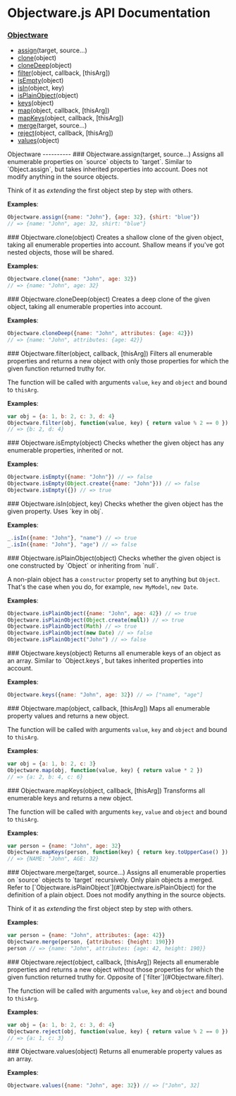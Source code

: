 Objectware.js API Documentation
===============================
### [Objectware](#Objectware)
- [assign](#Objectware.assign)(target, source...)
- [clone](#Objectware.clone)(object)
- [cloneDeep](#Objectware.cloneDeep)(object)
- [filter](#Objectware.filter)(object, callback, [thisArg])
- [isEmpty](#Objectware.isEmpty)(object)
- [isIn](#Objectware.isIn)(object, key)
- [isPlainObject](#Objectware.isPlainObject)(object)
- [keys](#Objectware.keys)(object)
- [map](#Objectware.map)(object, callback, [thisArg])
- [mapKeys](#Objectware.mapKeys)(object, callback, [thisArg])
- [merge](#Objectware.merge)(target, source...)
- [reject](#Objectware.reject)(object, callback, [thisArg])
- [values](#Objectware.values)(object)


<a name="Objectware" />
Objectware
----------


<a name="Objectware.assign" />
### Objectware.assign(target, source...)
Assigns all enumerable properties on `source` objects to `target`.  
Similar to `Object.assign`, but takes inherited properties into account.
Does not modify anything in the source objects.

Think of it as _extending_ the first object step by step with others.

**Examples**:
```javascript
Objectware.assign({name: "John"}, {age: 32}, {shirt: "blue"})
// => {name: "John", age: 32, shirt: "blue"}
```

<a name="Objectware.clone" />
### Objectware.clone(object)
Creates a shallow clone of the given object, taking all enumerable
properties into account.  
Shallow means if you've got nested objects, those will be shared.

**Examples**:
```javascript
Objectware.clone({name: "John", age: 32})
// => {name: "John", age: 32}
```

<a name="Objectware.cloneDeep" />
### Objectware.cloneDeep(object)
Creates a deep clone of the given object, taking all enumerable properties
into account.

**Examples**:
```javascript
Objectware.cloneDeep({name: "John", attributes: {age: 42}})
// => {name: "John", attributes: {age: 42}}
```

<a name="Objectware.filter" />
### Objectware.filter(object, callback, [thisArg])
Filters all enumerable properties and returns a new object with only those
properties for which the given function returned truthy for.

The function will be called with arguments `value`, `key` and `object` and
bound to `thisArg`.

**Examples**:
```javascript
var obj = {a: 1, b: 2, c: 3, d: 4}
Objectware.filter(obj, function(value, key) { return value % 2 == 0 })
// => {b: 2, d: 4}
```

<a name="Objectware.isEmpty" />
### Objectware.isEmpty(object)
Checks whether the given object has any enumerable properties, inherited
or not.

**Examples**:
```javascript
Objectware.isEmpty({name: "John"}) // => false
Objectware.isEmpty(Object.create({name: "John"})) // => false
Objectware.isEmpty({}) // => true
```

<a name="Objectware.isIn" />
### Objectware.isIn(object, key)
Checks whether the given object has the given property. Uses `key in obj`.

**Examples**:
```javascript
_.isIn({name: "John"}, "name") // => true
_.isIn({name: "John"}, "age") // => false
```

<a name="Objectware.isPlainObject" />
### Objectware.isPlainObject(object)
Checks whether the given object is one constructed by `Object` or inheriting
from `null`.

A non-plain object has a `constructor` property set to anything but `Object`.
That's the case when you do, for example, `new MyModel`, `new Date`.

**Examples**:
```javascript
Objectware.isPlainObject({name: "John", age: 42}) // => true
Objectware.isPlainObject(Object.create(null)) // => true
Objectware.isPlainObject(Math) // => true
Objectware.isPlainObject(new Date) // => false
Objectware.isPlainObject("John") // => false
```

<a name="Objectware.keys" />
### Objectware.keys(object)
Returns all enumerable keys of an object as an array.
Similar to `Object.keys`, but takes inherited properties into account.

**Examples**:
```javascript
Objectware.keys({name: "John", age: 32}) // => ["name", "age"]
```

<a name="Objectware.map" />
### Objectware.map(object, callback, [thisArg])
Maps all enumerable property values and returns a new object.

The function will be called with arguments `value`, `key` and `object` and
bound to `thisArg`.

**Examples**:
```javascript
var obj = {a: 1, b: 2, c: 3}
Objectware.map(obj, function(value, key) { return value * 2 })
// => {a: 2, b: 4, c: 6}
```

<a name="Objectware.mapKeys" />
### Objectware.mapKeys(object, callback, [thisArg])
Transforms all enumerable keys and returns a new object.

The function will be called with arguments `key`, `value` and `object` and
bound to `thisArg`.

**Examples**:
```javascript
var person = {name: "John", age: 32}
Objectware.mapKeys(person, function(key) { return key.toUpperCase() })
// => {NAME: "John", AGE: 32}
```

<a name="Objectware.merge" />
### Objectware.merge(target, source...)
Assigns all enumerable properties on `source` objects to `target`
recursively.  
Only plain objects a merged. Refer to
[`Objectware.isPlainObject`](#Objectware.isPlainObject) for the definition of
a plain object. Does not modify anything in the source objects.

Think of it as _extending_ the first object step by step with others.

**Examples**:
```javascript
var person = {name: "John", attributes: {age: 42}}
Objectware.merge(person, {attributes: {height: 190}})
person // => {name: "John", attributes: {age: 42, height: 190}}
```

<a name="Objectware.reject" />
### Objectware.reject(object, callback, [thisArg])
Rejects all enumerable properties and returns a new object without those
properties for which the given function returned truthy for.  
Opposite of [`filter`](#Objectware.filter).

The function will be called with arguments `value`, `key` and `object` and
bound to `thisArg`.

**Examples**:
```javascript
var obj = {a: 1, b: 2, c: 3, d: 4}
Objectware.reject(obj, function(value, key) { return value % 2 == 0 })
// => {a: 1, c: 3}
```

<a name="Objectware.values" />
### Objectware.values(object)
Returns all enumerable property values as an array.

**Examples**:
```javascript
Objectware.values({name: "John", age: 32}) // => ["John", 32]
```
